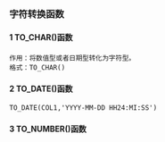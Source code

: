 ### 字符转换函数

#### 1 TO_CHAR()函数

```plsql
作用：将数值型或者日期型转化为字符型。
格式：TO_CHAR()
```

#### 2 TO_DATE()函数

```plsql
TO_DATE(COL1,'YYYY-MM-DD HH24:MI:SS')
```

#### 3 TO_NUMBER()函数



